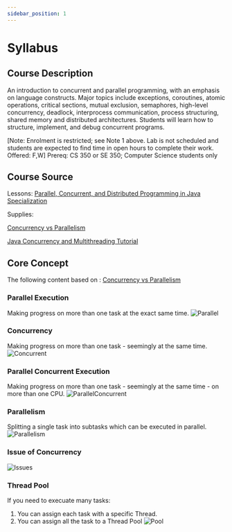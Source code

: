 ```yaml
---
sidebar_position: 1
---
```

# Syllabus 

## Course Description 
An introduction to concurrent and parallel programming, with an emphasis on language constructs. 
Major topics include exceptions, coroutines, atomic operations, critical sections, mutual exclusion, semaphores, high-level concurrency, deadlock, interprocess communication, process structuring, shared memory and distributed architectures. 
Students will learn how to structure, implement, and debug concurrent programs.

[Note: Enrolment is restricted; see Note 1 above. Lab is not scheduled and students are expected to find time in open hours to complete their work. Offered: F,W]
Prereq: CS 350 or SE 350; Computer Science students only

## Course Source

Lessons: [Parallel, Concurrent, and Distributed Programming in Java Specialization](https://www.coursera.org/specializations/pcdp)

Supplies:

[Concurrency vs Parallelism](https://www.youtube.com/watch?v=Y1pgpn2gOSg)

[Java Concurrency and Multithreading Tutorial](http://tutorials.jenkov.com/java-concurrency/index.html)

## Core Concept

The following content based on : [Concurrency vs Parallelism](https://www.youtube.com/watch?v=Y1pgpn2gOSg)

### Parallel Execution
Making progress on more than one task at the exact same time.
![Parallel](/img/cs/cs343/Parallel.jpg)

### Concurrency
Making progress on more than one task - seemingly at the same time.
![Concurrent](/img/cs/cs343/Concurrent.jpg)

### Parallel Concurrent Execution
Making progress on more than one task - seemingly at the same time - on more than one CPU.
![ParallelConcurrent](/img/cs/cs343/ParallelConcurrent.jpg)

### Parallelism
Splitting a single task into subtasks which can be executed in parallel.
![Parallelism](/img/cs/cs343/Parallelism.jpg)

### Issue of Concurrency
![Issues](/img/cs/cs343/issues.jpg)

### Thread Pool
If you need to execuate many tasks:
1. You can assign each task with a specific Thread.
2. You can assign all the task to a Thread Pool
![Pool](/img/cs/cs343/pool.jpg)

